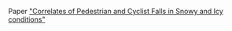 Paper ["Correlates of Pedestrian and Cyclist Falls in Snowy and Icy conditions"](paper_correlates.md) 
